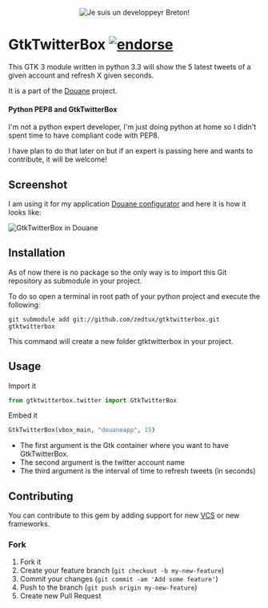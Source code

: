 <p align="center">
  <img src="https://raw.github.com/zedtux/gpair/master/media/developpeur_breton_logo.png" alt="Je suis un developpeyr Breton!"/>
</p>

# GtkTwitterBox [![endorse](http://api.coderwall.com/zedtux/endorsecount.png)](http://coderwall.com/zedtux)

This GTK 3 module written in python 3.3 will show the 5 latest tweets of a given account and refresh X given seconds.

It is a part of the [Douane](https://github.com/zedtux/Douane) project.

#### Python PEP8 and GtkTwitterBox

I'm not a python expert developer, I'm just doing python at home so I didn't spent time to have compliant code with PEP8.

I have plan to do that later on but if an expert is passing here and wants to contribute, it will be welcome!

## Screenshot

I am using it for my application [Douane configurator](https://github.com/zedtux/douane-configurator) and here it is how it looks like:

![GtkTwitterBox in Douane](http://ubuntuone.com/1ZaFx8nsMX0JKWRSBYzW8Y)

## Installation

As of now there is no package so the only way is to import this Git repository as submodule in your project.

To do so open a terminal in root path of your python project and execute the following:

    git submodule add git://github.com/zedtux/gtktwitterbox.git gtktwitterbox

This command will create a new folder gtktwitterbox in your project.


## Usage

Import it

````python
from gtktwitterbox.twitter import GtkTwitterBox
````

Embed it

````python
GtkTwitterBox(vbox_main, "douaneapp", 15)
````

 - The first argument is the Gtk container where you want to have GtkTwitterBox.
 - The second argument is the twitter account name
 - The third argument is the interval of time to refresh tweets (in seconds)

## Contributing

You can contribute to this gem by adding support for new [VCS](http://en.wikipedia.org/wiki/Concurrent_Versions_System) or new frameworks.

### Fork

1. Fork it
2. Create your feature branch (`git checkout -b my-new-feature`)
3. Commit your changes (`git commit -am 'Add some feature'`)
4. Push to the branch (`git push origin my-new-feature`)
5. Create new Pull Request

